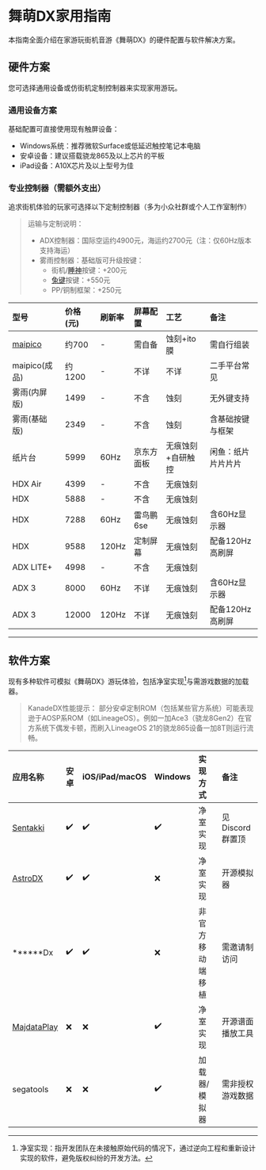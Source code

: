 # 舞萌DX家用指南

本指南全面介绍在家游玩街机音游《舞萌DX》的硬件配置与软件解决方案。

## 硬件方案

您可选择通用设备或仿街机定制控制器来实现家用游玩。

### 通用设备方案

基础配置可直接使用现有触屏设备：
* Windows系统：推荐微软Surface或低延迟触控笔记本电脑
* 安卓设备：建议搭载骁龙865及以上芯片的平板
* iPad设备：A10X芯片及以上型号为佳

### 专业控制器（需额外支出）

追求街机体验的玩家可选择以下定制控制器（多为小众社群或个人工作室制作）

> 运输与定制说明：
> 
> * ADX控制器：国际空运约4900元，海运约2700元（注：仅60Hz版本支持海运）
> * 雾雨控制器：基础版可升级按键：
>     * 街机/[睡神]按键：+200元
>     * [兔键]按键：+550元
>     * PP/铜制框架：+250元

| 型号             | 价格(元) | 刷新率 | 屏幕配置   | 工艺              | 备注               |
| :--------------- | :------- | :----- | :--------- | :---------------- | :----------------- |
| [maipico](DIY版) | 约700    | -      | 需自备     | 蚀刻+ito膜        | 需自行组装         |
| maipico(成品)    | 约1200   | -      | 不详       | 不详              | 二手平台常见       |
| 雾雨(内屏版)     | 1499     | -      | 不含       | 蚀刻              | 无外键支持         |
| 雾雨(基础版)     | 2349     | -      | 不含       | 蚀刻              | 含基础按键与框架   |
| 纸片台           | 5999     | 60Hz   | 京东方面板 | 无痕蚀刻+自研触控 | 闲鱼：纸片片片片片 |
| HDX Air          | 4399     | -      | 不含       | 无痕蚀刻          |                    |
| HDX              | 5888     | -      | 不含       | 无痕蚀刻          |                    |
| HDX              | 7288     | 60Hz   | 雷鸟鹏6se  | 无痕蚀刻          | 含60Hz显示器       |
| HDX              | 9588     | 120Hz  | 定制屏幕   | 无痕蚀刻          | 配备120Hz高刷屏    |
| ADX LITE+        | 4998     | -      | 不含       | 无痕蚀刻          |                    |
| ADX 3            | 8000     | 60Hz   | 不详       | 无痕蚀刻          | 含60Hz显示器       |
| ADX 3            | 12000    | 120Hz  | 不详       | 无痕蚀刻          | 配备120Hz高刷屏    |

-----

## 软件方案

现有多种软件可模拟《舞萌DX》游玩体验，包括净室实现[^1]与需游戏数据的加载器。

> KanadeDX性能提示：
> 部分安卓定制ROM（包括某些官方系统）可能表现逊于AOSP系ROM（如LineageOS）。例如一加Ace3（骁龙8Gen2）在官方系统下偶发卡顿，而刷入LineageOS 21的骁龙865设备一加8T则运行流畅。

| 应用名称      | 安卓 | iOS/iPad/macOS | Windows | 实现方式         | 备注             |
| :------------ | :--- | :------------- | :------ | :--------------- | :--------------- |
| [Sentakki]    | ✔️    | ✔️              | ✔️       | 净室实现         | 见Discord群置顶  |
| [AstroDX]     | ✔️    | ✔️              | ❌       | 净室实现         | 开源模拟器       |
| \*\*\*\*\*\*Dx| ✔️    | ✔️              | ❌       | 非官方移动端移植 | 需邀请制访问     |
| [MajdataPlay] | ❌    | ❌              | ✔️       | 净室实现         | 开源谱面播放工具 |
| segatools     | ❌    | ❌              | ✔️       | 加载器/模拟器    | 需非授权游戏数据 |

[睡神]: https://space.bilibili.com/895949/
[兔键]: http://www.taobao.com/list/item/660013732031.htm
[maipico]: https://github.com/whowechina/mai_pico
[astrodx]: https://wiki.astrodx.com
[sentakki]: https://github.com/LumpBloom7/sentakki
[MajdataPlay]: https://github.com/LingFeng-bbben/MajdataPlay

[^1]: 净室实现：指开发团队在未接触原始代码的情况下，通过逆向工程和重新设计实现的软件，避免版权纠纷的开发方法。
